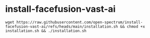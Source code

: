 # install-facefusion-vast-ai
```
wget https://raw.githubusercontent.com/open-spectrum/install-facefusion-vast-ai/refs/heads/main/installation.sh && chmod +x installation.sh && ./installation.sh
```
